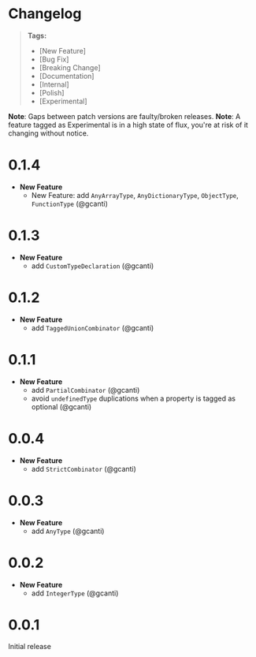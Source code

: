 # Changelog

> **Tags:**
>
> * [New Feature]
> * [Bug Fix]
> * [Breaking Change]
> * [Documentation]
> * [Internal]
> * [Polish]
> * [Experimental]

**Note**: Gaps between patch versions are faulty/broken releases. **Note**: A feature tagged as Experimental is in a
high state of flux, you're at risk of it changing without notice.

# 0.1.4

* **New Feature**
  * New Feature: add `AnyArrayType`, `AnyDictionaryType`, `ObjectType`, `FunctionType` (@gcanti)

# 0.1.3

* **New Feature**
  * add `CustomTypeDeclaration` (@gcanti)

# 0.1.2

* **New Feature**
  * add `TaggedUnionCombinator` (@gcanti)

# 0.1.1

* **New Feature**
  * add `PartialCombinator` (@gcanti)
  * avoid `undefinedType` duplications when a property is tagged as optional (@gcanti)

# 0.0.4

* **New Feature**
  * add `StrictCombinator` (@gcanti)

# 0.0.3

* **New Feature**
  * add `AnyType` (@gcanti)

# 0.0.2

* **New Feature**
  * add `IntegerType` (@gcanti)

# 0.0.1

Initial release
